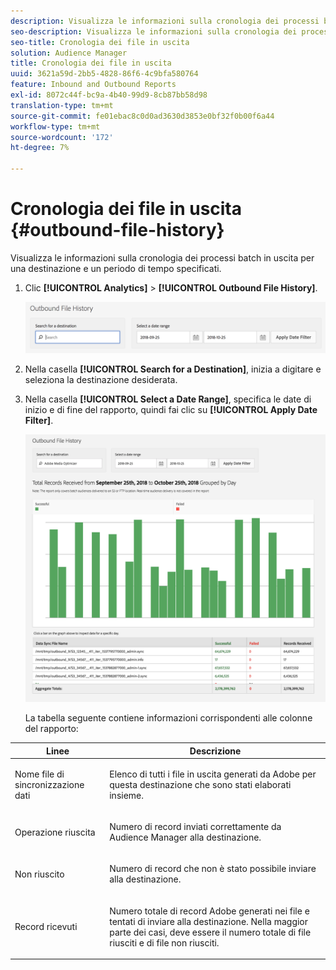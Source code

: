 ```yaml
---
description: Visualizza le informazioni sulla cronologia dei processi batch in uscita per una destinazione e un periodo di tempo specificati.
seo-description: Visualizza le informazioni sulla cronologia dei processi batch in uscita per una destinazione e un periodo di tempo specificati.
seo-title: Cronologia dei file in uscita
solution: Audience Manager
title: Cronologia dei file in uscita
uuid: 3621a59d-2bb5-4828-86f6-4c9bfa580764
feature: Inbound and Outbound Reports
exl-id: 8072c44f-bc9a-4b40-99d9-8cb87bb58d98
translation-type: tm+mt
source-git-commit: fe01ebac8c0d0ad3630d3853e0bf32f0b00f6a44
workflow-type: tm+mt
source-wordcount: '172'
ht-degree: 7%

---
```


# Cronologia dei file in uscita {#outbound-file-history}

Visualizza le informazioni sulla cronologia dei processi batch in uscita per una destinazione e un periodo di tempo specificati.

<!-- 

t_reports_outbound_history.xml

 -->

1. Clic **[!UICONTROL Analytics]** > **[!UICONTROL Outbound File History]**.

   ![Risultato del passaggio](assets/outbound_history.png)

1. Nella casella **[!UICONTROL Search for a Destination]**, inizia a digitare e seleziona la destinazione desiderata.
1. Nella casella **[!UICONTROL Select a Date Range]**, specifica le date di inizio e di fine del rapporto, quindi fai clic su **[!UICONTROL Apply Date Filter]**.

   ![Risultato del passaggio](assets/outbound_history_stats.png)

   La tabella seguente contiene informazioni corrispondenti alle colonne del rapporto:

<table id="table_93076D46AC50411395E72B9B987E99BE"> 
 <thead> 
  <tr> 
   <th colname="col1" class="entry"> Linee </th> 
   <th colname="col2" class="entry"> Descrizione </th> 
  </tr> 
 </thead>
 <tbody> 
  <tr> 
   <td colname="col1"> Nome file di sincronizzazione dati </td> 
   <td colname="col2"> <p>Elenco di tutti i file in uscita generati da <span class="keyword"> Adobe</span> per questa destinazione che sono stati elaborati insieme. </p> </td> 
  </tr> 
  <tr> 
   <td colname="col1"> Operazione riuscita </td> 
   <td colname="col2"> <p>Numero di record inviati correttamente da <span class="keyword"> Audience Manager</span> alla destinazione. </p> </td> 
  </tr> 
  <tr> 
   <td colname="col1"> Non riuscito </td> 
   <td colname="col2"> <p>Numero di record che non è stato possibile inviare alla destinazione. </p> </td> 
  </tr> 
  <tr> 
   <td colname="col1"> Record ricevuti </td> 
   <td colname="col2"> <p>Numero totale di record <span class="keyword"> Adobe</span> generati nei file e tentati di inviare alla destinazione. Nella maggior parte dei casi, deve essere il numero totale di file riusciti e di file non riusciti. </p> </td> 
  </tr> 
 </tbody> 
</table>
